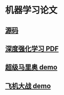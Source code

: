 # 机器学习论文

## [源码](https://www.codekp.cn/Learning_Classwork/code.zip)

## [深度强化学习 PDF](https://www.codekp.cn/Learning_Classwork/基于深度强化学习的游戏自动控制.pdf)

## [超级马里奥 demo](https://www.codekp.cn/Learning_Classwork/超级马里奥.mp4)

## [飞机大战  demo](https://www.codekp.cn/Learning_Classwork/飞机大战.mp4)
